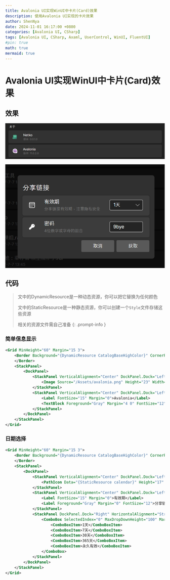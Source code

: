 ```yaml
---
title: Avalonia UI实现WinUI中卡片(Card)效果
description: 使用Avalonia UI实现的卡片效果
author: ShenNya
date: 2024-11-01 16:17:00 +0800
categories: [Avalonia UI, CSharp]
tags: [Avalonia UI, CSharp, Axaml, UserControl, WinUI, FluentUI]
#pin: true
math: true
mermaid: true
---
```


# Avalonia UI实现WinUI中卡片(Card)效果

## 效果

![alt text](../imgs/2024-11-01-avalonia-ui-winui-like-card/image.png)

![alt text](../imgs/2024-11-01-avalonia-ui-winui-like-card/image-1.png)

## 代码

> 文中的DynamicResource是一种动态资源，你可以把它替换为任何颜色
> 
> 文中的StaticResource是一种静态资源，你可以创建一个`Style`文件存储这些资源
> 
> 相关的资源文件需自己准备
{: .prompt-info }

### 简单信息显示


```xml
<Grid MinHeight="60" Margin="15 3">
	<Border Background="{DynamicResource CatalogBaseHighColor}" CornerRadius="5" Padding="0" Margin="0" Opacity="1" BoxShadow="0 0 3 1 #20000000">
	</Border>
	<StackPanel>
		<DockPanel>
			<StackPanel VerticalAlignment="Center" DockPanel.Dock="Left" Margin="5">
				<Image Source="/Assets/avalonia.png" Height="23" Width="23" Margin="13"/>
			</StackPanel>
			<StackPanel VerticalAlignment="Center" DockPanel.Dock="Left" Margin="5 0">
				<Label FontSize="15" Margin="0">Avalonia</Label>
				<TextBlock Foreground="Gray" Margin="4 0" FontSize="12" x:Name="AvaloniaVersionText"/>
			</StackPanel>
		</DockPanel>
	</StackPanel>
</Grid>
```

### 日期选择

```xml
<Grid MinHeight="60" Margin="15 3">
	<Border Background="{DynamicResource CatalogBaseHighColor}" CornerRadius="5" Padding="0" Margin="0" Opacity="1" BoxShadow="0 0 3 1 #20000000">
	</Border>
	<StackPanel>
		<DockPanel>
			<StackPanel VerticalAlignment="Center" DockPanel.Dock="Left" Margin="5">
				<PathIcon Data="{StaticResource calendar}" Height="17" Width="17" Margin="15"/>
			</StackPanel>
			<StackPanel VerticalAlignment="Center" DockPanel.Dock="Left" Margin="5 0">
				<Label FontSize="15" Margin="0">有效期</Label>
				<Label Foreground="Gray" Margin="0" FontSize="12">分享链接有效期，注意隐私安全</Label>
			</StackPanel>
			<StackPanel DockPanel.Dock="Right" HorizontalAlignment="Stretch" VerticalAlignment="Center">
				<ComboBox SelectedIndex="0" MaxDropDownHeight="100" Margin="20 0" Width="100" HorizontalAlignment="Right" x:Name="LastPeriodComboBox">
					<ComboBoxItem>1天</ComboBoxItem>
					<ComboBoxItem>7天</ComboBoxItem>
					<ComboBoxItem>30天</ComboBoxItem>
					<ComboBoxItem>365天</ComboBoxItem>
					<ComboBoxItem>永久有效</ComboBoxItem>
				</ComboBox>
			</StackPanel>
		</DockPanel>
	</StackPanel>
</Grid>
```
